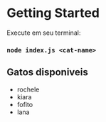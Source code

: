 # Getting Started

Execute em seu terminal:

### `node index.js <cat-name>`

## Gatos disponiveis

<ul>
    <li>rochele</li>
    <li>kiara</li>
    <li>fofito</li>
    <li>lana</li>
</ul>
